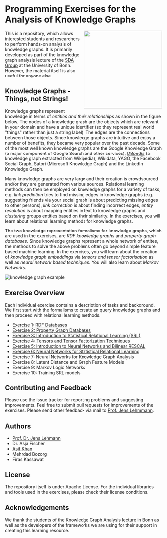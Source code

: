 # Programming Exercises for the Analysis of Knowledge Graphs

<img align="right" src="http://sda.cs.uni-bonn.de/wp-content/uploads/2017/10/Smart-Data-Analytics.png" width="250px" />

This is a repository, which allows interested students and researchers to perform hands-on analysis of knowledge graphs. It is primarily developed as part of the knowledge graph analysis lecture of the [SDA Group](http://sda.tech) at the University of Bonn. However, the material itself is also useful for anyone else.

## Knowledge Graphs - Things, not Strings!

Knowledge graphs represent knowledge in terms of *entities and their relationships* as shown in the figure below. The nodes of a knowledge graph are the objects which are relevant in your domain and have a unique identifier (so they represent real world "things" rather than just a string label). The edges are the connections between those objects. Since knowledge graphs are intuitive and enjoy a number of benefits, they became very popular over the past decade. Some of the most well known knowledge graphs are the Google Knowledge Graph (a major component of Google Search and other services), [DBpedia](http://dbpedia.org) (a knowledge graph extracted from Wikipedia), Wikidata, YAGO, the Facebook Social Graph, Satori (Microsoft Knowledge Graph) and the LinkedIn Knowledge Graph.

Many knowledge graphs are very large and their creation is crowdsourced and/or they are generated from various sources. Relational learning methods can then be employed on knowledge graphs for a variety of tasks, e.g. *link prediction* tries to find missing edges in knowledge graphs (e.g. suggesting friends via your social graph is about predicting missing edges to other persons), *link correction* is about finding incorrect edges, *entity resolution* is about mapping entities in text to knowledge graphs and *clustering* groups entities based on their similarity. In the exercises, you will learn about relational learning methods for knowledge graphs.

The two knowledge representation formalisms for knowledge graphs, which are used in the exercises, are *RDF knowledge graphs* and *property graph databases*. Since knowledge graphs represent a whole network of entites, the methods to solve the above problems often go beyond simple feature based machine learning. In the exercises, you will learn about the creation of *knowledge graph embeddings* via *tensors and tensor factorisation* as well as *neural network based techniques*. You will also learn about *Markov Networks*.  
 
![knowledge graph example](https://raw.githubusercontent.com/SmartDataAnalytics/Knowledge-Graph-Analysis-Programming-Exercises/master/Material/kg-example.png "knowledge graph example")

## Exercise Overview

Each individual exercise contains a description of tasks and background. We first start with the formalisms to create an query knowledge graphs and then proceed with relational learning methods.

* [Exercise 1:  RDF Databases](https://github.com/SmartDataAnalytics/Knowledge-Graph-Analysis-Programming-Exercises/tree/master/Exercise_01)
* [Exercise 2: Property Graph Databases](https://github.com/SmartDataAnalytics/Knowledge-Graph-Analysis-Programming-Exercises/tree/master/Exercise_02)
* [Exercise 3: Introduction to Statistical Relational Learning (SRL)](https://github.com/SmartDataAnalytics/Knowledge-Graph-Analysis-Programming-Exercises/tree/master/Exercise_03)
* [Exercise 4: Tensors and Tensor Factorization Techniques](https://github.com/SmartDataAnalytics/Knowledge-Graph-Analysis-Programming-Exercises/tree/master/Exercise_04)
* [Exercise 5: Introduction to Neural Networks and Bilinear RESCAL](https://github.com/SmartDataAnalytics/Knowledge-Graph-Analysis-Programming-Exercises/tree/master/Exercise_05)
* [Exercise 6: Neural Networks for Statistical Relational Learning]((https://github.com/SmartDataAnalytics/Knowledge-Graph-Analysis-Programming-Exercises/tree/master/Exercise_06))
* Exercise 7: Neural Networks for Knowledge Graph Analysis
* Exercise 8: Latent Distance and Graph Feature Models	
* Exercise 9: Markov Logic Networks
* Exercise 10: Training SRL models

## Contributing and Feedback

Please use the issue tracker for reporting problems and suggesting improvements. Feel free to submit pull requests for improvements of the exercises. Please send other feedback via mail to [Prof. Jens Lehmmann](http://jens-lehmann.org).

## Authors

* [Prof. Dr. Jens Lehmann](http://jens-lehmann.org/)
* Dr. Asja Fischer
* [Asif Khan](https://sites.google.com/view/mak4086)
* Mehrdad Bozorg
* Firas Kassawat

## License

The repository itself is under Apache License. For the individual libraries and tools used in the exercises, please check their license conditions.

## Acknowledgements

We thank the students of the Knowledge Graph Analysis lecture in Bonn as well as the developers of the frameworks we are using for their support in creating this learning resource.
 
